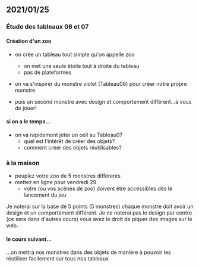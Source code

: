 ## 2021/01/25

### Étude des tableaux 06 et 07

#### Création d'un zoo

- on crée un tableau tout simple qu'on appelle zoo
   - on met une seule étoile tout à droite du tableau
   - pas de plateformes
    
- on va s'inspirer du monstre violet (Tableau06) pour créer notre propre monstre
- puis un second monstre avec design et comportement différent...à vous de jouer!

#### si on a le temps...

- on va rapidement jeter un oeil au Tableau07
   - quel est l'intérêt de créer des objets?
    - comment créer des objets réutilisables?
    
### à la maison

- peuplez votre zoo de 5 monstres différents
- mettez en ligne pour vendredi 29
   - votre (ou vos scènes de zoo) doivent être accéssibles dès le lancement du jeu
    
Je noterai sur la base de 5 points (5 monstres) chaque monstre doit avoir un design et un comportement différent.
Je ne noterai pas le design par contre (ce sera dans d'autres cours) vous avez le droit de piquer des images sur le web.

#### le cours suivant...

...on mettra nos monstres dans des objets de manière à pouvoir les réutiliser facilement sur tous nos tableaux







